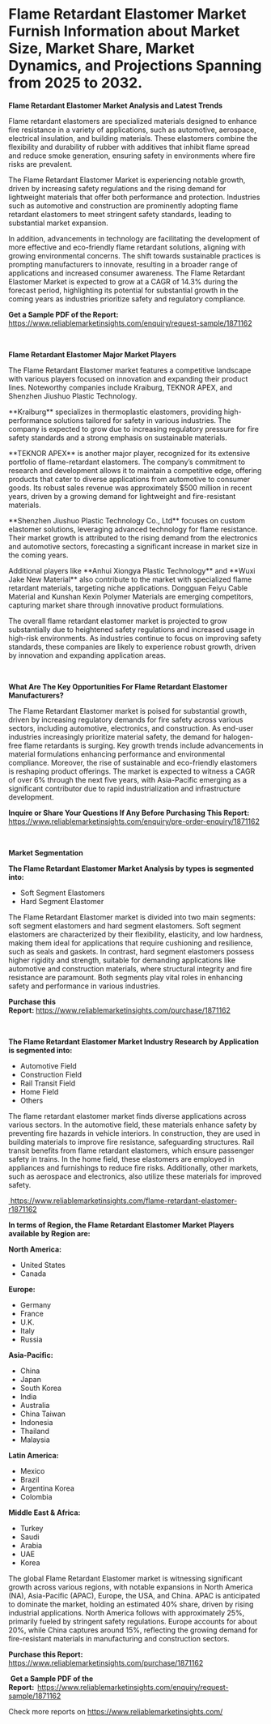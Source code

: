 <p><h1>Flame Retardant Elastomer Market Furnish Information about Market Size, Market Share, Market Dynamics, and Projections Spanning from 2025 to 2032.</h1></p><p><strong>Flame Retardant Elastomer Market Analysis and Latest Trends</strong></p>
<p><p>Flame retardant elastomers are specialized materials designed to enhance fire resistance in a variety of applications, such as automotive, aerospace, electrical insulation, and building materials. These elastomers combine the flexibility and durability of rubber with additives that inhibit flame spread and reduce smoke generation, ensuring safety in environments where fire risks are prevalent.</p><p>The Flame Retardant Elastomer Market is experiencing notable growth, driven by increasing safety regulations and the rising demand for lightweight materials that offer both performance and protection. Industries such as automotive and construction are prominently adopting flame retardant elastomers to meet stringent safety standards, leading to substantial market expansion. </p><p>In addition, advancements in technology are facilitating the development of more effective and eco-friendly flame retardant solutions, aligning with growing environmental concerns. The shift towards sustainable practices is prompting manufacturers to innovate, resulting in a broader range of applications and increased consumer awareness. The Flame Retardant Elastomer Market is expected to grow at a CAGR of 14.3% during the forecast period, highlighting its potential for substantial growth in the coming years as industries prioritize safety and regulatory compliance.</p></p>
<p><strong>Get a Sample PDF of the Report:&nbsp;</strong> <a href="https://www.reliablemarketinsights.com/enquiry/request-sample/1871162?utm_campaign=2004&utm_medium=2&utm_source=Github&utm_content=ia&utm_term=04022025&utm_id=flame-retardant-elastomer">https://www.reliablemarketinsights.com/enquiry/request-sample/1871162</a></p>
<p>&nbsp;</p>
<p><strong>Flame Retardant Elastomer Major Market Players</strong></p>
<p><p>The Flame Retardant Elastomer market features a competitive landscape with various players focused on innovation and expanding their product lines. Noteworthy companies include Kraiburg, TEKNOR APEX, and Shenzhen Jiushuo Plastic Technology.</p><p>**Kraiburg** specializes in thermoplastic elastomers, providing high-performance solutions tailored for safety in various industries. The company is expected to grow due to increasing regulatory pressure for fire safety standards and a strong emphasis on sustainable materials. </p><p>**TEKNOR APEX** is another major player, recognized for its extensive portfolio of flame-retardant elastomers. The company’s commitment to research and development allows it to maintain a competitive edge, offering products that cater to diverse applications from automotive to consumer goods. Its robust sales revenue was approximately $500 million in recent years, driven by a growing demand for lightweight and fire-resistant materials.</p><p>**Shenzhen Jiushuo Plastic Technology Co., Ltd** focuses on custom elastomer solutions, leveraging advanced technology for flame resistance. Their market growth is attributed to the rising demand from the electronics and automotive sectors, forecasting a significant increase in market size in the coming years.</p><p>Additional players like **Anhui Xiongya Plastic Technology** and **Wuxi Jake New Material** also contribute to the market with specialized flame retardant materials, targeting niche applications. Dongguan Feiyu Cable Material and Kunshan Kexin Polymer Materials are emerging competitors, capturing market share through innovative product formulations.</p><p>The overall flame retardant elastomer market is projected to grow substantially due to heightened safety regulations and increased usage in high-risk environments. As industries continue to focus on improving safety standards, these companies are likely to experience robust growth, driven by innovation and expanding application areas.</p></p>
<p>&nbsp;</p>
<p><strong>What Are The Key Opportunities For Flame Retardant Elastomer Manufacturers?</strong></p>
<p><p>The Flame Retardant Elastomer market is poised for substantial growth, driven by increasing regulatory demands for fire safety across various sectors, including automotive, electronics, and construction. As end-user industries increasingly prioritize material safety, the demand for halogen-free flame retardants is surging. Key growth trends include advancements in material formulations enhancing performance and environmental compliance. Moreover, the rise of sustainable and eco-friendly elastomers is reshaping product offerings. The market is expected to witness a CAGR of over 6% through the next five years, with Asia-Pacific emerging as a significant contributor due to rapid industrialization and infrastructure development.</p></p>
<p><strong>Inquire or Share Your Questions If Any Before Purchasing This Report:</strong> <a href="https://www.reliablemarketinsights.com/enquiry/pre-order-enquiry/1871162?utm_campaign=2004&utm_medium=2&utm_source=Github&utm_content=ia&utm_term=04022025&utm_id=flame-retardant-elastomer">https://www.reliablemarketinsights.com/enquiry/pre-order-enquiry/1871162</a></p>
<p>&nbsp;</p>
<p><strong>Market Segmentation</strong></p>
<p><strong>The Flame Retardant Elastomer Market Analysis by types is segmented into:</strong></p>
<p><ul><li>Soft Segment Elastomers</li><li>Hard Segment Elastomer</li></ul></p>
<p><p>The Flame Retardant Elastomer market is divided into two main segments: soft segment elastomers and hard segment elastomers. Soft segment elastomers are characterized by their flexibility, elasticity, and low hardness, making them ideal for applications that require cushioning and resilience, such as seals and gaskets. In contrast, hard segment elastomers possess higher rigidity and strength, suitable for demanding applications like automotive and construction materials, where structural integrity and fire resistance are paramount. Both segments play vital roles in enhancing safety and performance in various industries.</p></p>
<p><strong>Purchase this Report:&nbsp;</strong><a href="https://www.reliablemarketinsights.com/purchase/1871162?utm_campaign=2004&utm_medium=2&utm_source=Github&utm_content=ia&utm_term=04022025&utm_id=flame-retardant-elastomer">https://www.reliablemarketinsights.com/purchase/1871162</a></p>
<p>&nbsp;</p>
<p><strong>The Flame Retardant Elastomer Market Industry Research by Application is segmented into:</strong></p>
<p><ul><li>Automotive Field</li><li>Construction Field</li><li>Rail Transit Field</li><li>Home Field</li><li>Others</li></ul></p>
<p><p>The flame retardant elastomer market finds diverse applications across various sectors. In the automotive field, these materials enhance safety by preventing fire hazards in vehicle interiors. In construction, they are used in building materials to improve fire resistance, safeguarding structures. Rail transit benefits from flame retardant elastomers, which ensure passenger safety in trains. In the home field, these elastomers are employed in appliances and furnishings to reduce fire risks. Additionally, other markets, such as aerospace and electronics, also utilize these materials for improved safety.</p></p>
<p><a href="https://www.reliablemarketinsights.com/flame-retardant-elastomer-r1871162?utm_campaign=2004&utm_medium=2&utm_source=Github&utm_content=ia&utm_term=04022025&utm_id=flame-retardant-elastomer">&nbsp;https://www.reliablemarketinsights.com/flame-retardant-elastomer-r1871162</a></p>
<p><strong>In terms of Region, the Flame Retardant Elastomer Market Players available by Region are:</strong></p>
<p>
    <p> <strong> North America: </strong>
        <ul>
            <li>United States</li>
            <li>Canada</li>
        </ul>
        </p> 
    <p> <strong> Europe: </strong>
        <ul>
            <li>Germany</li>
            <li>France</li>
            <li>U.K.</li>
            <li>Italy</li>
            <li>Russia</li>
        </ul>
        </p> 
    <p> <strong> Asia-Pacific: </strong>
        <ul>
            <li>China</li>
            <li>Japan</li>
            <li>South Korea</li>
            <li>India</li>
            <li>Australia</li>
            <li>China Taiwan</li>
            <li>Indonesia</li>
            <li>Thailand</li>
            <li>Malaysia</li>
        </ul>
        </p> 
    <p> <strong> Latin America: </strong>
        <ul>
            <li>Mexico</li>
            <li>Brazil</li>
            <li>Argentina Korea</li>
            <li>Colombia</li>
        </ul>
        </p> 
    <p> <strong> Middle East & Africa: </strong>
        <ul>
            <li>Turkey</li>
            <li>Saudi</li>
            <li>Arabia</li>
            <li>UAE</li>
            <li>Korea</li>
        </ul>
    </p>
    </p>
<p><p>The global Flame Retardant Elastomer market is witnessing significant growth across various regions, with notable expansions in North America (NA), Asia-Pacific (APAC), Europe, the USA, and China. APAC is anticipated to dominate the market, holding an estimated 40% share, driven by rising industrial applications. North America follows with approximately 25%, primarily fueled by stringent safety regulations. Europe accounts for about 20%, while China captures around 15%, reflecting the growing demand for fire-resistant materials in manufacturing and construction sectors.</p></p>
<p><strong>Purchase this Report: </strong><a href="https://www.reliablemarketinsights.com/purchase/1871162?utm_campaign=2004&utm_medium=2&utm_source=Github&utm_content=ia&utm_term=04022025&utm_id=flame-retardant-elastomer">https://www.reliablemarketinsights.com/purchase/1871162</a></p>
<p>&nbsp;<strong>Get a Sample PDF of the Report:&nbsp;&nbsp;</strong><a href="https://www.reliablemarketinsights.com/enquiry/request-sample/1871162?utm_campaign=2004&utm_medium=2&utm_source=Github&utm_content=ia&utm_term=04022025&utm_id=flame-retardant-elastomer">https://www.reliablemarketinsights.com/enquiry/request-sample/1871162</a></p>
<p><strong></strong></p>
<p>Check more reports on <a href="https://www.reliablemarketinsights.com/?utm_campaign=2004&utm_medium=2&utm_source=Github&utm_content=ia&utm_term=04022025&utm_id=flame-retardant-elastomer">https://www.reliablemarketinsights.com/</a></p>